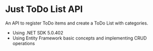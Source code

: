 # Just ToDo List API
An API to register ToDo items and create a ToDo List with categories.

- Using .NET SDK 5.0.402
- Using Entity Framework basic concepts and implementing CRUD operations